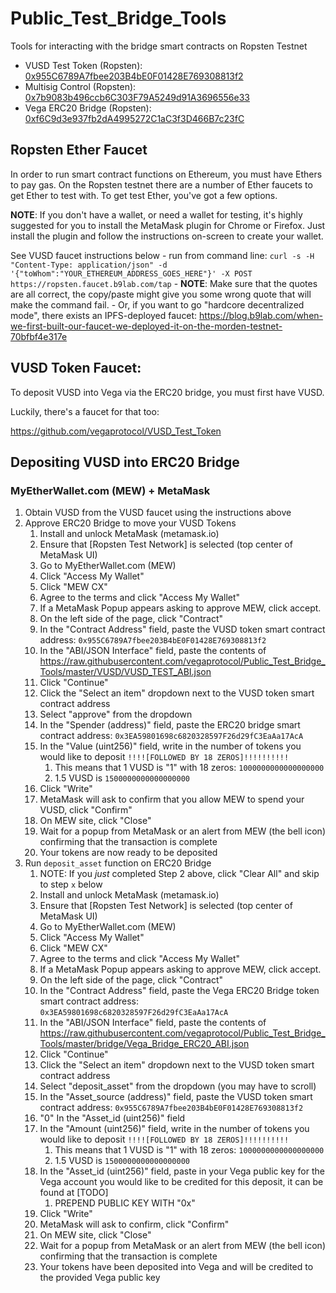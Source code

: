 # Public_Test_Bridge_Tools
Tools for interacting with the bridge smart contracts on Ropsten Testnet


* VUSD Test Token (Ropsten): [0x955C6789A7fbee203B4bE0F01428E769308813f2](https://ropsten.etherscan.io/address/0x955C6789A7fbee203B4bE0F01428E769308813f2)
* Multisig Control (Ropsten): [0x7b9083b496ccb6C303F79A5249d91A3696556e33](https://ropsten.etherscan.io/address/0x7b9083b496ccb6C303F79A5249d91A3696556e33)
* Vega ERC20 Bridge (Ropsten): [0xf6C9d3e937fb2dA4995272C1aC3f3D466B7c23fC](https://ropsten.etherscan.io/address/0xf6C9d3e937fb2dA4995272C1aC3f3D466B7c23fC)

## Ropsten Ether Faucet
In order to run smart contract functions on Ethereum, you must have Ethers to pay gas. On the Ropsten testnet there are a number of Ether faucets to get Ether to test with. 
To get test Ether, you've got a few options.

**NOTE**: If you don't have a wallet, or need a wallet for testing, it's highly suggested for you to install the MetaMask plugin for Chrome or Firefox. Just install the plugin and follow the instructions on-screen to create your wallet.

See VUSD faucet instructions below
    - run from command line: `curl -s -H "Content-Type: application/json" -d '{"toWhom":"YOUR_ETHEREUM_ADDRESS_GOES_HERE"}' -X POST https://ropsten.faucet.b9lab.com/tap`
        - **NOTE**: Make sure that the quotes are all correct, the copy/paste might give you some wrong quote that will make the command fail. 
    - Or, if you want to go "hardcore decentralized mode", there exists an IPFS-deployed faucet: https://blog.b9lab.com/when-we-first-built-our-faucet-we-deployed-it-on-the-morden-testnet-70bfbf4e317e

## VUSD Token Faucet:
To deposit VUSD into Vega via the ERC20 bridge, you must first have VUSD. 

Luckily, there's a faucet for that too:

https://github.com/vegaprotocol/VUSD_Test_Token

## Depositing VUSD into ERC20 Bridge

### MyEtherWallet.com (MEW) + MetaMask 
1. Obtain VUSD from the VUSD faucet using the instructions above
1. Approve ERC20 Bridge to move your VUSD Tokens
    1. Install and unlock MetaMask (metamask.io)
    1. Ensure that [Ropsten Test Network] is selected (top center of MetaMask UI)
    1. Go to MyEtherWallet.com (MEW)
    1. Click "Access My Wallet"
    1. Click "MEW CX"
    1. Agree to the terms and click "Access My Wallet"
    1. If a MetaMask Popup appears asking to approve MEW, click accept.
    1. On the left side of the page, click "Contract" 
    1. In the "Contract Address" field, paste the VUSD token smart contract address: `0x955C6789A7fbee203B4bE0F01428E769308813f2` 
    1. In the "ABI/JSON Interface" field, paste the contents of https://raw.githubusercontent.com/vegaprotocol/Public_Test_Bridge_Tools/master/VUSD/VUSD_TEST_ABI.json
    1. Click "Continue"
    1. Click the "Select an item" dropdown next to the VUSD token smart contract address
    1. Select "approve" from the dropdown
    1. In the "Spender (address)" field, paste the ERC20 bridge smart contract address: `0x3EA59801698c6820328597F26d29fC3EaAa17AcA`
    1. In the "Value (uint256)" field, write in the number of tokens you would like to deposit `!!!![FOLLOWED BY 18 ZEROS]!!!!!!!!!!`
        1. This means that 1 VUSD is "1" with 18 zeros: `1000000000000000000`
        1. 1.5 VUSD is `1500000000000000000`
    1. Click "Write"
    1. MetaMask will ask to confirm that you allow MEW to spend your VUSD, click "Confirm"
    1. On MEW site, click "Close"
    1. Wait for a popup from MetaMask or an alert from MEW (the bell icon) confirming that the transaction is complete  
    1. Your tokens are now ready to be deposited
1. Run `deposit_asset` function on ERC20 Bridge
    1. NOTE: If you *just* completed Step 2 above, click "Clear All" and skip to step `x` below 
    1. Install and unlock MetaMask (metamask.io)
    1. Ensure that [Ropsten Test Network] is selected (top center of MetaMask UI)
    1. Go to MyEtherWallet.com (MEW)
    1. Click "Access My Wallet"
    1. Click "MEW CX"
    1. Agree to the terms and click "Access My Wallet"
    1. If a MetaMask Popup appears asking to approve MEW, click accept.
    1. On the left side of the page, click "Contract" 
    1. In the "Contract Address" field, paste the Vega ERC20 Bridge token smart contract address: `0x3EA59801698c6820328597F26d29fC3EaAa17AcA` 
    1. In the "ABI/JSON Interface" field, paste the contents of https://raw.githubusercontent.com/vegaprotocol/Public_Test_Bridge_Tools/master/bridge/Vega_Bridge_ERC20_ABI.json
    1. Click "Continue"
    1. Click the "Select an item" dropdown next to the VUSD token smart contract address
    1. Select "deposit_asset" from the dropdown (you may have to scroll)
    1. In the "Asset_source (address)" field, paste the VUSD token smart contract address: `0x955C6789A7fbee203B4bE0F01428E769308813f2`
    1. "0" In the "Asset_id (uint256)" field
    1. In the "Amount (uint256)" field, write in the number of tokens you would like to deposit `!!!![FOLLOWED BY 18 ZEROS]!!!!!!!!!!`
       1. This means that 1 VUSD is "1" with 18 zeros: `1000000000000000000`
       1. 1.5 VUSD is `1500000000000000000`
    1. In the "Asset_id (uint256)" field, paste in your Vega public key for the Vega account you would like to be credited for this deposit, it can be found at [TODO]
       1. PREPEND PUBLIC KEY WITH "0x" 
    1. Click "Write"
    1. MetaMask will ask to confirm, click "Confirm"
    1. On MEW site, click "Close"
    1. Wait for a popup from MetaMask or an alert from MEW (the bell icon) confirming that the transaction is complete  
    1. Your tokens have been deposited into Vega and will be credited to the provided Vega public key
